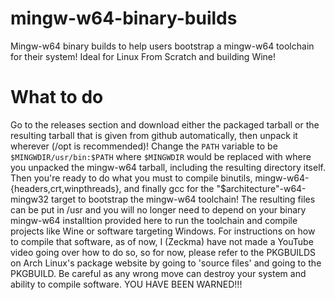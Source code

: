 # mingw-w64-binary-builds
Mingw-w64 binary builds to help users bootstrap a mingw-w64 toolchain for their system! Ideal for Linux From Scratch and building Wine!
# What to do
Go to the releases section and download either the packaged tarball or the resulting tarball that is given from github automatically, then unpack it wherever (/opt is recommended)! Change the `PATH` variable to be `$MINGWDIR/usr/bin:$PATH` where `$MINGWDIR` would be replaced with where you unpacked the mingw-w64 tarball, including the resulting directory itself. Then you're ready to do what you must to compile binutils, mingw-w64-{headers,crt,winpthreads}, and finally gcc for the "$architecture"-w64-mingw32 target to bootstrap the mingw-w64 toolchain! The resulting files can be put in /usr and you will no longer need to depend on your binary mingw-w64 installtion provided here to run the toolchain and compile projects like Wine or software targeting Windows. For instructions on how to compile that software, as of now, I (Zeckma) have not made a YouTube video going over how to do so, so for now, please refer to the PKGBUILDS on Arch Linux's package website by going to 'source files' and going to the PKGBUILD. Be careful as any wrong move can destroy your system and ability to compile software. YOU HAVE BEEN WARNED!!!
